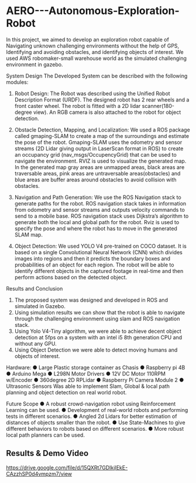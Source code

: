 # AERO---Autonomous-Exploration-Robot


In this project, we aimed to develop an exploration robot capable of Navigating unknown challenging
environments without the help of GPS, Identifying and avoiding obstacles, and identifying objects of
interest. We used AWS robomaker-small warehouse world as the simulated challenging environment
in gazebo.

System Design
The Developed System can be described with the following modules:
1. Robot Design: The Robot was described using
the Unified Robot Description Format (URDF).
The designed robot has 2 rear wheels and a
front caster wheel. The robot is fitted with a 2D
lidar scanner(180-degree view). An RGB camera
is also attached to the robot for object detection.
2. Obstacle Detection, Mapping, and Localization:
We used a ROS package called gmaping-SLAM
to create a map of the surroundings and
estimate the pose of the robot. Gmaping-SLAM uses the odometry and sensor streams (2D
Lidar giving output in LaserScan format in ROS) to create an occupancy grid
(nav_msgs/OccupencyGrid) that can be used to navigate the environment. RVIZ is used to
visualize the generated map. In the generated map gray areas are unmapped areas, black
areas are traversable areas, pink areas are untraversable areas(obstacles) and blue areas are
buffer areas around obstacles to avoid collision with obstacles.

3. Navigation and Path Generation: We use
the ROS Navigation stack to generate paths for
the robot. ROS navigation stack takes in
information from odometry and sensor streams
and outputs velocity commands to send to a
mobile base. ROS navigation stack uses Dijkstra’s
algorithm to generate both the local and global
path for the robot. Rviz is used to specify the pose
and where the robot has to move in the generated
SLAM map.

4. Object Detection: We used YOLO V4 pre-trained on COCO dataset. It is based on a single
Convolutional Neural Network (CNN) which divides images into regions and then it predicts the
boundary boxes and probabilities of an object for each region. The robot will be able to identify
different objects in the captured footage in real-time and then perform actions based on the
detected object.

Results and Conclusion
1. The proposed system was designed and developed in ROS and simulated in Gazebo.
2. Using simulation results we can show that the robot is able to navigate through the challenging
environment using slam and ROS navigation stack.
3. Using Yolo V4-Tiny algorithm, we were able to achieve decent object detection at 5fps on a
system with an intel i5 8th generation CPU and without any GPU.
4. Using Object Detection we were able to detect moving humans and objects of interest.

Hardware:
● Large Plastic storage container as Chasis
● Raspberry pi 4B
● Arduino Mega
● L298N Motor Drivers
● 12V DC Motor 110RPM w/Encoder
● 360degree 2D RPLidar
● Raspberry Pi Camera Module 2
● Ultrasonic Sensors
Was able to implement Slam, Global & local path planning and object detection on real world robot.

Future Scope
● A robust crowd-navigation robot using Reinforcement Learning can be used.
● Development of real-world robots and performing tests in different scenarios.
● Angled 2d Lidars for better estimation of distances of objects smaller than the robot.
● Use State-Machines to give different behaviors to robots based on different scenarios.
● More robust local path planners can be used.


## Results & Demo Video

https://drive.google.com/file/d/15QXRt7GDIkjIEkE-CAzzhSP0d4vmpzm7/view

